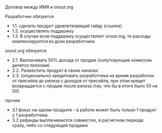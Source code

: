 Договор между ИМЯ и onout.org

Разработчик обязуется
- 1.1. сделать продукт удовлетворящий гайду (ссылка) 
- 1.2. осуществлять поддержку
- 1.3. В случае если поддержку осуществляет onout.org, то расходы компенсируются из доли разработчика

onout.org обязуется
- 2.1. Выплачивать 50% дохода от продаж (сопутсвующие комиссии делятся пополам) 
- 2.2. Разместить продукт в своих каналах
- 2.3. (опционально) кредитовать разработчика на время разработки от пресейла до релиза с доходов от пресейла, при этом кредит возвращается с продаж после релиза (так, что бы в итоге было 50 на 50)
 
прочее
- 3.1 фокус на одном продукте - в работе может быть только 1 продукт у 1 разработчика
- 3.2 рефанды выплачиваются совместно, в расчетном периоде сразу, либо со следующей продажи
